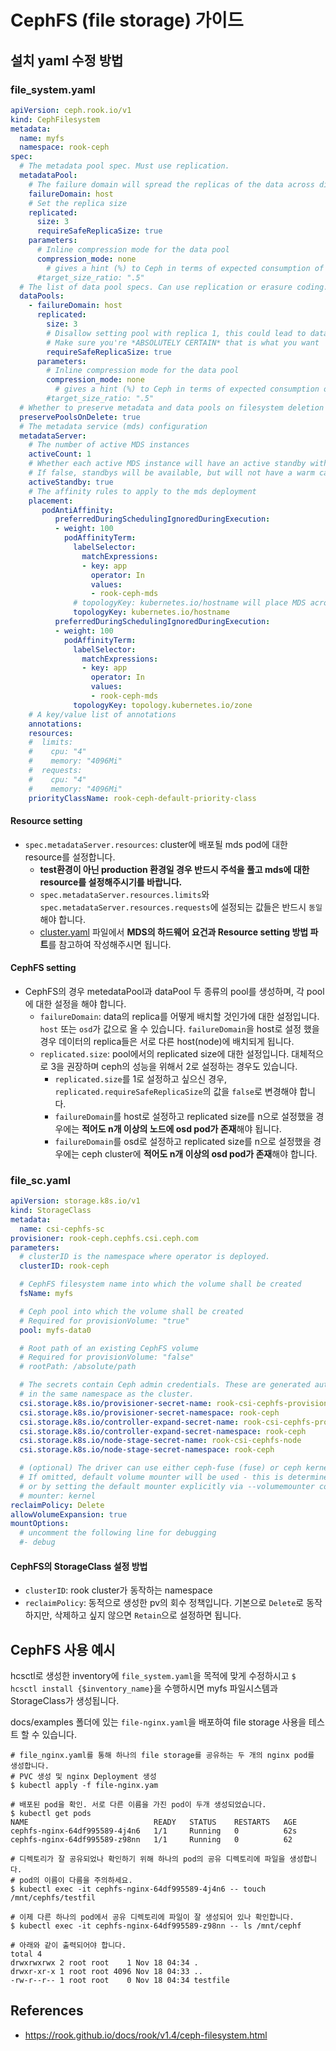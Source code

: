 # CephFS (file storage) 가이드

## 설치 yaml 수정 방법

### file_system.yaml

```yaml
apiVersion: ceph.rook.io/v1
kind: CephFilesystem
metadata:
  name: myfs
  namespace: rook-ceph
spec:
  # The metadata pool spec. Must use replication.
  metadataPool:
    # The failure domain will spread the replicas of the data across different failure zones (osd, host)
    failureDomain: host
    # Set the replica size
    replicated:
      size: 3
      requireSafeReplicaSize: true
    parameters:
      # Inline compression mode for the data pool
      compression_mode: none
        # gives a hint (%) to Ceph in terms of expected consumption of the total cluster capacity of a given pool
      #target_size_ratio: ".5"
  # The list of data pool specs. Can use replication or erasure coding.
  dataPools:
    - failureDomain: host
      replicated:
        size: 3
        # Disallow setting pool with replica 1, this could lead to data loss without recovery.
        # Make sure you're *ABSOLUTELY CERTAIN* that is what you want
        requireSafeReplicaSize: true
      parameters:
        # Inline compression mode for the data pool
        compression_mode: none
          # gives a hint (%) to Ceph in terms of expected consumption of the total cluster capacity of a given pool
        #target_size_ratio: ".5"
  # Whether to preserve metadata and data pools on filesystem deletion
  preservePoolsOnDelete: true
  # The metadata service (mds) configuration
  metadataServer:
    # The number of active MDS instances
    activeCount: 1
    # Whether each active MDS instance will have an active standby with a warm metadata cache for faster failover.
    # If false, standbys will be available, but will not have a warm cache.
    activeStandby: true
    # The affinity rules to apply to the mds deployment
    placement:
       podAntiAffinity:
          preferredDuringSchedulingIgnoredDuringExecution:
          - weight: 100
            podAffinityTerm:
              labelSelector:
                matchExpressions:
                - key: app
                  operator: In
                  values:
                  - rook-ceph-mds
              # topologyKey: kubernetes.io/hostname will place MDS across different hosts
              topologyKey: kubernetes.io/hostname
          preferredDuringSchedulingIgnoredDuringExecution:
          - weight: 100
            podAffinityTerm:
              labelSelector:
                matchExpressions:
                - key: app
                  operator: In
                  values:
                  - rook-ceph-mds
              topologyKey: topology.kubernetes.io/zone
    # A key/value list of annotations
    annotations:
    resources:
    #  limits:
    #    cpu: "4"
    #    memory: "4096Mi"
    #  requests:
    #    cpu: "4"
    #    memory: "4096Mi"
    priorityClassName: rook-ceph-default-priority-class
```

#### Resource setting
- `spec.metadataServer.resources`: cluster에 배포될 mds pod에 대한 resource를 설정합니다.
  -  **test환경이 아닌 production 환경일 경우 반드시 주석을 풀고 mds에 대한 resource를 설정해주시기를 바랍니다.**
  - `spec.metadataServer.resources.limits`와 `spec.metadataServer.resources.requests`에 설정되는 값들은 반드시 `동일`해야 합니다.
  - [cluster.yaml](/docs/ceph-cluster-setting.md) 파일에서 **MDS의 하드웨어 요건과 Resource setting 방법 파트**를 참고하여 작성해주시면 됩니다.

#### CephFS setting
- CephFS의 경우 metedataPool과 dataPool 두 종류의 pool를 생성하며, 각 pool에 대한 설정을 해야 합니다.
  - `failureDomain`: data의 replica를 어떻게 배치할 것인가에 대한 설정입니다. `host` 또는 `osd`가 값으로 올 수 있습니다. `failureDomain`을 host로 설정 했을 경우 데이터의 replica들은 서로 다른 host(node)에 배치되게 됩니다.
  - `replicated.size`: pool에서의 replicated size에 대한 설정입니다. 대체적으로 3을 권장하며 ceph의 성능을 위해서 2로 설정하는 경우도 있습니다.
    - `replicated.size`를 1로 설정하고 싶으신 경우, `replicated.requireSafeReplicaSize`의 값을 `false`로 변경해야 합니다.
    - `failureDomain`를 host로 설정하고 replicated size를 n으로 설정했을 경우에는 <strong>적어도 n개 이상의 노드에 osd pod가 존재</strong>해야 됩니다.
    - `failureDomain`를 osd로 설정하고 replicated size를 n으로 설정했을 경우에는 ceph cluster에 <strong>적어도 n개 이상의 osd pod가 존재</strong>해야 합니다.

### file_sc.yaml

```yaml
apiVersion: storage.k8s.io/v1
kind: StorageClass
metadata:
  name: csi-cephfs-sc
provisioner: rook-ceph.cephfs.csi.ceph.com
parameters:
  # clusterID is the namespace where operator is deployed.
  clusterID: rook-ceph

  # CephFS filesystem name into which the volume shall be created
  fsName: myfs

  # Ceph pool into which the volume shall be created
  # Required for provisionVolume: "true"
  pool: myfs-data0

  # Root path of an existing CephFS volume
  # Required for provisionVolume: "false"
  # rootPath: /absolute/path

  # The secrets contain Ceph admin credentials. These are generated automatically by the operator
  # in the same namespace as the cluster.
  csi.storage.k8s.io/provisioner-secret-name: rook-csi-cephfs-provisioner
  csi.storage.k8s.io/provisioner-secret-namespace: rook-ceph
  csi.storage.k8s.io/controller-expand-secret-name: rook-csi-cephfs-provisioner
  csi.storage.k8s.io/controller-expand-secret-namespace: rook-ceph
  csi.storage.k8s.io/node-stage-secret-name: rook-csi-cephfs-node
  csi.storage.k8s.io/node-stage-secret-namespace: rook-ceph

  # (optional) The driver can use either ceph-fuse (fuse) or ceph kernel client (kernel)
  # If omitted, default volume mounter will be used - this is determined by probing for ceph-fuse
  # or by setting the default mounter explicitly via --volumemounter command-line argument.
  # mounter: kernel
reclaimPolicy: Delete
allowVolumeExpansion: true
mountOptions:
  # uncomment the following line for debugging
  #- debug
```

#### CephFS의 StorageClass 설정 방법

- `clusterID`: rook cluster가 동작하는 namespace
- `reclaimPolicy`: 동적으로 생성한 pv의 회수 정책입니다. 기본으로 `Delete`로 동작하지만, 삭제하고 싶지 않으면 `Retain`으로 설정하면 됩니다.

## CephFS 사용 예시

hcsctl로 생성한 inventory에 `file_system.yaml`을 목적에 맞게 수정하시고 `$ hcsctl install {$inventory_name}`을 수행하시면 myfs 파일시스템과 StorageClass가 생성됩니다.

docs/examples 폴더에 있는 `file-nginx.yaml`을 배포하여 file storage 사용을 테스트 할 수 있습니다.

```shell
# file_nginx.yaml를 통해 하나의 file storage를 공유하는 두 개의 nginx pod를 생성합니다.
# PVC 생성 및 nginx Deployment 생성
$ kubectl apply -f file-nginx.yam

# 배포된 pod을 확인. 서로 다른 이름을 가진 pod이 두개 생성되었습니다.
$ kubectl get pods
NAME                            READY   STATUS    RESTARTS   AGE
cephfs-nginx-64df995589-4j4n6   1/1     Running   0          62s
cephfs-nginx-64df995589-z98nn   1/1     Running   0          62

# 디렉토리가 잘 공유되었나 확인하기 위해 하나의 pod의 공유 디렉토리에 파일을 생성합니다.
# pod의 이름이 다름을 주의하세요.
$ kubectl exec -it cephfs-nginx-64df995589-4j4n6 -- touch /mnt/cephfs/testfil

# 이제 다른 하나의 pod에서 공유 디렉토리에 파일이 잘 생성되어 있나 확인합니다.
$ kubectl exec -it cephfs-nginx-64df995589-z98nn -- ls /mnt/cephf

# 아래와 같이 출력되어야 합니다.
total 4
drwxrwxrwx 2 root root    1 Nov 18 04:34 .
drwxr-xr-x 1 root root 4096 Nov 18 04:33 ..
-rw-r--r-- 1 root root    0 Nov 18 04:34 testfile
```

## References
- <https://rook.github.io/docs/rook/v1.4/ceph-filesystem.html>
